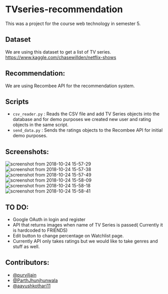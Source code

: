 # TVseries-recommendation
This was a project for the course web technology in semester 5.

## Dataset
We are using this dataset to get a list of TV series.
https://www.kaggle.com/chasewillden/netflix-shows

## Recommendation:
We are using Recombee API for the recommendation system. 

## Scripts
- ```csv_reader.py``` : Reads the CSV file and add TV Series objects into the database and for demo purposes we created new user and rating objects in the same script.
- ```send_data.py``` : Sends the ratings objects to the Recombee API for initial demo purposes.

## Screenshots:
![screenshot from 2018-10-24 15-57-29](https://user-images.githubusercontent.com/29770201/47424661-c802c300-d7a5-11e8-93af-109b530a6ca7.png)
![screenshot from 2018-10-24 15-57-38](https://user-images.githubusercontent.com/29770201/47424663-c802c300-d7a5-11e8-81be-061f1f9e2f34.png)
![screenshot from 2018-10-24 15-57-49](https://user-images.githubusercontent.com/29770201/47424664-c802c300-d7a5-11e8-90bd-83109560b490.png)
![screenshot from 2018-10-24 15-58-09](https://user-images.githubusercontent.com/29770201/47424665-c89b5980-d7a5-11e8-8844-eb6b737ea563.png)
![screenshot from 2018-10-24 15-58-18](https://user-images.githubusercontent.com/29770201/47424666-c89b5980-d7a5-11e8-96d7-e705f4a76e4e.png)
![screenshot from 2018-10-24 15-58-41](https://user-images.githubusercontent.com/29770201/47424667-c89b5980-d7a5-11e8-80e2-95415344b9e3.png)


## TO DO:
- Google OAuth in login and register
- API that returns images when name of TV Series is passed( Currently it is hardcoded to FRIENDS)
- Edit button to change percentage on Watchlist page.
- Currently API only takes ratings but we would like to take genres and stuff as well.

## Contributors:
- [@purviljain](https://github.com/purviljain/)
- [@ParthJhunjhunwala](https://github.com/ParthJhunjhunwala/)
- [@aayushkothari11](https://github.com/aayushkothari11/)

